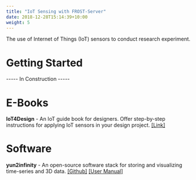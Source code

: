 ```yaml
---
title: "IoT Sensing with FROST-Server"
date: 2018-12-28T15:14:39+10:00
weight: 5
---
```


The use of Internet of Things (IoT) sensors to conduct research experiment.

# Getting Started
----- In Construction -----

# E-Books
**IoT4Design** - An IoT guide book for designers. Offer step-by-step instructions for applying IoT sensors in your design project. <a href="https://chenkianwee.github.io/iot4design" target="_blank">[Link]</a>

# Software
**yun2infinity** - An open-source software stack for storing and visualizing time-series and 3D data. <a href="https://github.com/chenkianwee/yun2infinity" target="_blank">[Github]</a> <a href="https://chenkianwee.github.io/yun2infinity" target="_blank">[User Manual]</a>